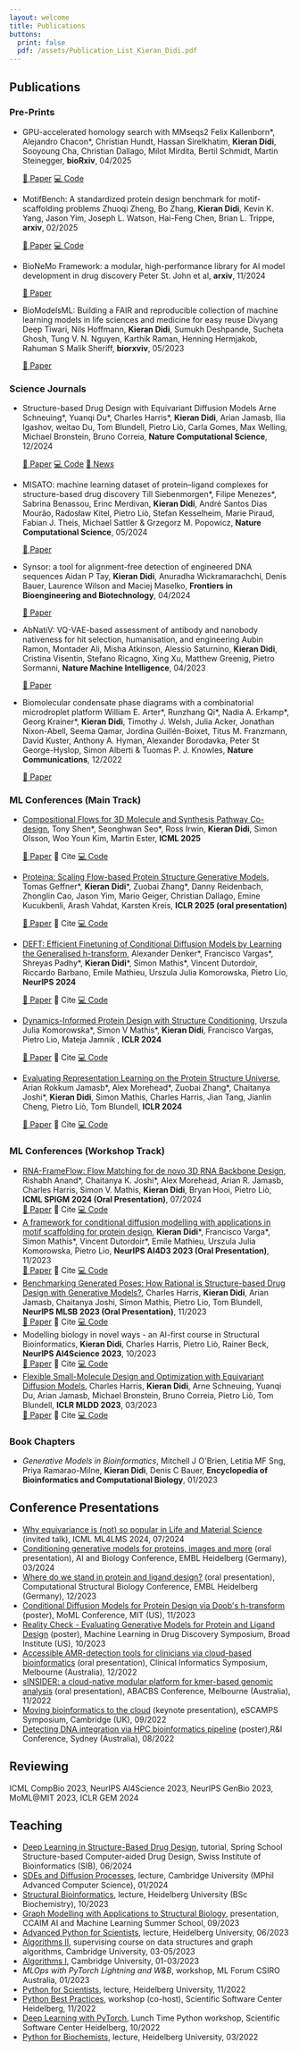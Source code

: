 ```yaml
---
layout: welcome
title: Publications
buttons:
  print: false
  pdf: /assets/Publication_List_Kieran_Didi.pdf
---
```

<!-- PDF version available [here]({{ site.baseurl }}/assets/Publication_List_Kieran_Didi.pdf){:.no-push-state}. -->
## Publications 

### Pre-Prints
- GPU-accelerated homology search with MMseqs2
  Felix Kallenborn\*, Alejandro Chacon\*, Christian Hundt, Hassan Sirelkhatim, **Kieran Didi**, Sooyoung Cha, Christian Dallago, Milot Mirdita, Bertil Schmidt, Martin Steinegger, **bioRxiv**, 04/2025
  <div class="publication-buttons">
    <a href="https://www.biorxiv.org/content/10.1101/2024.11.13.623350v4.abstract" class="pub-button paper">📄 Paper</a>
    <a href="https://github.com/soedinglab/MMseqs2" class="pub-button code">💻 Code</a>
  </div>

- MotifBench: A standardized protein design benchmark for motif-scaffolding problems
  Zhuoqi Zheng, Bo Zhang, **Kieran Didi**, Kevin K. Yang, Jason Yim, Joseph L. Watson, Hai-Feng Chen, Brian L. Trippe, **arxiv**, 02/2025
  <div class="publication-buttons">
    <a href="https://arxiv.org/abs/2502.12479" class="pub-button paper">📄 Paper</a>
    <a href="https://github.com/microsoft/protein-designs" class="pub-button code">💻 Code</a>
  </div>

- BioNeMo Framework: a modular, high-performance library for AI model development in drug discovery
  Peter St. John et al, **arxiv**, 11/2024
  <div class="publication-buttons">
    <a href="https://arxiv.org/abs/2411.10548" class="pub-button paper">📄 Paper</a>
  </div>

- BioModelsML: Building a FAIR and reproducible collection of machine learning models in life sciences and medicine for easy reuse
  Divyang Deep Tiwari, Nils Hoffmann, **Kieran Didi**, Sumukh Deshpande, Sucheta Ghosh, Tung V. N. Nguyen, Karthik Raman, Henning Hermjakob, Rahuman S Malik Sheriff, **biorxviv**, 05/2023
  <div class="publication-buttons">
    <a href="https://www.biorxiv.org/content/10.1101/2023.05.22.540599v1" class="pub-button paper">📄 Paper</a>
  </div>


### Science Journals
- Structure-based Drug Design with Equivariant Diffusion Models
  Arne Schneuing\*, Yuanqi Du\*, Charles Harris\*, **Kieran Didi**, Arian Jamasb, Ilia Igashov, weitao Du, Tom Blundell, Pietro Liò, Carla Gomes, Max Welling, Michael Bronstein, Bruno Correia, **Nature Computational Science**, 12/2024
  <div class="publication-buttons">
    <a href="https://www.nature.com/articles/s43588-024-00737-x" class="pub-button paper">📄 Paper</a>
    <a href="https://github.com/arneschneuing/DiffSBDD" class="pub-button code">💻 Code</a>
    <a href="https://www.nature.com/articles/s43588-024-00738-9" class="pub-button press">📰 News</a>
  </div>

- MISATO: machine learning dataset of protein–ligand complexes for structure-based drug discovery
  Till Siebenmorgen\*, Filipe Menezes\*, Sabrina Benassou, Erinc Merdivan, **Kieran Didi**, André Santos Dias Mourão, Radosław Kitel, Pietro Liò, Stefan Kesselheim, Marie Piraud, Fabian J. Theis, Michael Sattler & Grzegorz M. Popowicz, **Nature Computational Science**, 05/2024
  <div class="publication-buttons">
    <a href="https://www.nature.com/articles/s43588-024-00627-2" class="pub-button paper">📄 Paper</a>
  </div>

- Synsor: a tool for alignment-free detection of engineered DNA sequences
  Aidan P Tay, **Kieran Didi**, Anuradha Wickramarachchi, Denis Bauer, Laurence Wilson and Maciej Maselko, **Frontiers in Bioengineering and Biotechnology**, 04/2024
  <div class="publication-buttons">
    <a href="https://www.frontiersin.org/journals/bioengineering-and-biotechnology/articles/10.3389/fbioe.2024.1375626/full" class="pub-button paper">📄 Paper</a>
  </div>

- AbNatiV: VQ-VAE-based assessment of antibody and nanobody nativeness for hit selection, humanisation, and engineering
  Aubin Ramon, Montader Ali, Misha Atkinson, Alessio Saturnino, **Kieran Didi**, Cristina Visentin, Stefano Ricagno, Xing Xu, Matthew Greenig, Pietro Sormanni, **Nature Machine Intelligence**, 04/2023
  <div class="publication-buttons">
    <a href="https://www.nature.com/articles/s42256-023-00778-3" class="pub-button paper">📄 Paper</a>
  </div>

- Biomolecular condensate phase diagrams with a combinatorial microdroplet platform
  William E. Arter\*, Runzhang Qi\*, Nadia A. Erkamp\*, Georg Krainer\*, **Kieran Didi**, Timothy J. Welsh, Julia Acker, Jonathan Nixon-Abell, Seema Qamar, Jordina Guillén-Boixet, Titus M. Franzmann, David Kuster, Anthony A. Hyman, Alexander Borodavka, Peter St George-Hyslop, Simon Alberti & Tuomas P. J. Knowles, **Nature Communications**, 12/2022
  <div class="publication-buttons">
    <a href="https://www.nature.com/articles/s41467-022-35265-7" class="pub-button paper">📄 Paper</a>
  </div>


### ML Conferences (Main Track)
- [Compositional Flows for 3D Molecule and Synthesis Pathway Co-design](https://arxiv.org/abs/2504.08051), Tony Shen\*, Seonghwan Seo\*, Ross Irwin, **Kieran Didi**, Simon Olsson, Woo Youn Kim, Martin Ester, **ICML 2025**
  <div class="publication-buttons">
    <a href="https://arxiv.org/abs/2504.08051" class="pub-button paper" target="_blank" rel="noopener">📄 Paper</a>
    <a class="pub-button cite" onclick="this.nextElementSibling.style.display = (this.nextElementSibling.style.display === 'block' ? 'none' : 'block'); return false;">🔖 Cite</a>
    <div class="bibtex-entry" style="display:none;">@article{shen2025compositional,
      title={Compositional Flows for 3D Molecule and Synthesis Pathway Co-design},
      author={Shen, Tony and Seo, Seonghwan and Irwin, Ross and Didi, Kieran and Olsson, Simon and Kim, Woo Youn and Ester, Martin},
      journal={ICML},
      year={2025}
    }</div>
    <a href="#" class="pub-button code" target="_blank" rel="noopener">💻 Code</a>
  </div>

- [Proteina: Scaling Flow-based Protein Structure Generative Models](https://arxiv.org/abs/2503.00710), Tomas Geffner\*, **Kieran Didi**\*, Zuobai Zhang\*, Danny Reidenbach, Zhonglin Cao, Jason Yim, Mario Geiger, Christian Dallago, Emine Kucukbenli, Arash Vahdat, Karsten Kreis, **ICLR 2025 (oral presentation)**
  <div class="publication-buttons">
    <a href="https://arxiv.org/abs/2503.00710" class="pub-button paper" target="_blank" rel="noopener">📄 Paper</a>
    <a class="pub-button cite" onclick="this.nextElementSibling.style.display = (this.nextElementSibling.style.display === 'block' ? 'none' : 'block'); return false;">🔖 Cite</a>
    <div class="bibtex-entry" style="display:none;">@article{geffner2025proteina,
      title={Proteina: Scaling Flow-based Protein Structure Generative Models},
      author={Geffner, Tomas and Didi, Kieran and Zhang, Zuobai and Reidenbach, Danny and Cao, Zhonglin and Yim, Jason and Geiger, Mario and Dallago, Christian and Kucukbenli, Emine and Vahdat, Arash and Kreis, Karsten},
      journal={ICLR},
      year={2025}
    }</div>
    <a href="#" class="pub-button code" target="_blank" rel="noopener">💻 Code</a>
  </div>

- [DEFT: Efficient Finetuning of Conditional Diffusion Models by Learning the Generalised h-transform](https://arxiv.org/abs/2406.01781), Alexander Denker\*, Francisco Vargas\*, Shreyas Padhy\*, **Kieran Didi**\*, Simon Mathis\*, Vincent Dutordoir, Riccardo Barbano, Emile Mathieu, Urszula Julia Komorowska, Pietro Lio, **NeurIPS 2024**
  <div class="publication-buttons">
    <a href="https://arxiv.org/abs/2406.01781" class="pub-button paper" target="_blank" rel="noopener">📄 Paper</a>
    <a class="pub-button cite" onclick="this.nextElementSibling.style.display = (this.nextElementSibling.style.display === 'block' ? 'none' : 'block'); return false;">🔖 Cite</a>
    <div class="bibtex-entry" style="display:none;">@article{denker2024deft,
      title={DEFT: Efficient Finetuning of Conditional Diffusion Models by Learning the Generalised h-transform},
      author={Denker, Alexander and Vargas, Francisco and Padhy, Shreyas and Didi, Kieran and Mathis, Simon and Dutordoir, Vincent and Barbano, Riccardo and Mathieu, Emile and Komorowska, Urszula Julia and Lio, Pietro},
      journal={NeurIPS},
      year={2024}
    }</div>
    <a href="#" class="pub-button code" target="_blank" rel="noopener">💻 Code</a>
  </div>

- [Dynamics-Informed Protein Design with Structure Conditioning](https://openreview.net/forum?id=jZPqf2G9Sw), Urszula Julia Komorowska\*, Simon V Mathis\*, **Kieran Didi**, Francisco Vargas, Pietro Lio, Mateja Jamnik , **ICLR 2024**
  <div class="publication-buttons">
    <a href="https://openreview.net/forum?id=jZPqf2G9Sw" class="pub-button paper" target="_blank" rel="noopener">📄 Paper</a>
    <a class="pub-button cite" onclick="this.nextElementSibling.style.display = (this.nextElementSibling.style.display === 'block' ? 'none' : 'block'); return false;">🔖 Cite</a>
    <div class="bibtex-entry" style="display:none;">@article{komorowska2024dynamics,
      title={Dynamics-Informed Protein Design with Structure Conditioning},
      author={Komorowska, Urszula Julia and Mathis, Simon V and Didi, Kieran and Vargas, Francisco and Lio, Pietro and Jamnik, Mateja},
      journal={ICLR},
      year={2024}
    }</div>
    <a href="#" class="pub-button code" target="_blank" rel="noopener">💻 Code</a>
  </div>

- [Evaluating Representation Learning on the Protein Structure Universe](https://arxiv.org/abs/2406.13864), Arian Rokkum Jamasb\*, Alex Morehead\*, Zuobai Zhang\*, Chaitanya Joshi\*, **Kieran Didi**, Simon Mathis, Charles Harris, Jian Tang, Jianlin Cheng, Pietro Liò, Tom Blundell, **ICLR 2024**
  <div class="publication-buttons">
    <a href="https://arxiv.org/abs/2406.13864" class="pub-button paper" target="_blank" rel="noopener">📄 Paper</a>
    <a class="pub-button cite" onclick="this.nextElementSibling.style.display = (this.nextElementSibling.style.display === 'block' ? 'none' : 'block'); return false;">🔖 Cite</a>
    <div class="bibtex-entry" style="display:none;">@article{jamasb2024evaluating,
      title={Evaluating Representation Learning on the Protein Structure Universe},
      author={Jamasb, Arian Rokkum and Morehead, Alex and Zhang, Zuobai and Joshi, Chaitanya and Didi, Kieran and Mathis, Simon and Harris, Charles and Tang, Jian and Cheng, Jianlin and Liò, Pietro and Blundell, Tom},
      journal={ICLR},
      year={2024}
    }</div>
    <a href="#" class="pub-button code" target="_blank" rel="noopener">💻 Code</a>
  </div>


### ML Conferences (Workshop Track)
- [RNA-FrameFlow: Flow Matching for de novo 3D RNA Backbone Design](https://arxiv.org/abs/2406.13839), Rishabh Anand\*, Chaitanya K. Joshi\*, Alex Morehead, Arian R. Jamasb, Charles Harris, Simon V. Mathis, **Kieran Didi**, Bryan Hooi, Pietro Liò, **ICML SPIGM 2024 (Oral Presentation)**, 07/2024
  <div class="publication-buttons">
    <a href="https://arxiv.org/abs/2406.13839" class="pub-button paper" target="_blank" rel="noopener">📄 Paper</a>
    <a class="pub-button cite" onclick="this.nextElementSibling.style.display = (this.nextElementSibling.style.display === 'block' ? 'none' : 'block'); return false;">🔖 Cite</a>
    <div class="bibtex-entry" style="display:none;">@article{anand2024rna,
      title={RNA-FrameFlow: Flow Matching for de novo 3D RNA Backbone Design},
      author={Anand, Rishabh and Joshi, Chaitanya K and Morehead, Alex and Jamasb, Arian R and Harris, Charles and Mathis, Simon V and Didi, Kieran and Hooi, Bryan and Liò, Pietro},
      journal={ICML SPIGM},
      year={2024}
    }</div>
    <a href="#" class="pub-button code" target="_blank" rel="noopener">💻 Code</a>
  </div>
- [A framework for conditional diffusion modelling with applications in motif scaffolding for protein design](https://arxiv.org/abs/2312.09236), **Kieran Didi***, Francisco Varga*, Simon Mathis*, Vincent Dutordoir*, Emile Mathieu, Urszula Julia Komorowska, Pietro Lio, **NeurIPS AI4D3 2023 (Oral Presentation)**, 11/2023
  <div class="publication-buttons">
    <a href="https://arxiv.org/abs/2312.09236" class="pub-button paper" target="_blank" rel="noopener">📄 Paper</a>
    <a class="pub-button cite" onclick="this.nextElementSibling.style.display = (this.nextElementSibling.style.display === 'block' ? 'none' : 'block'); return false;">🔖 Cite</a>
    <div class="bibtex-entry" style="display:none;">@article{didi2023framework,
      title={A framework for conditional diffusion modelling with applications in motif scaffolding for protein design},
      author={Didi, Kieran and Varga, Francisco and Mathis, Simon and Dutordoir, Vincent and Mathieu, Emile and Komorowska, Urszula Julia and Lio, Pietro},
      journal={NeurIPS AI4D3},
      year={2023}
    }</div>
    <a href="#" class="pub-button code" target="_blank" rel="noopener">💻 Code</a>
  </div>
- [Benchmarking Generated Poses: How Rational is Structure-based Drug Design with Generative Models?](https://arxiv.org/abs/2308.07413), Charles Harris, **Kieran Didi**, Arian Jamasb, Chaitanya Joshi, Simon Mathis, Pietro Lio, Tom Blundell, **NeurIPS MLSB 2023 (Oral Presentation)**, 11/2023
  <div class="publication-buttons">
    <a href="https://arxiv.org/abs/2308.07413" class="pub-button paper" target="_blank" rel="noopener">📄 Paper</a>
    <a class="pub-button cite" onclick="this.nextElementSibling.style.display = (this.nextElementSibling.style.display === 'block' ? 'none' : 'block'); return false;">🔖 Cite</a>
    <div class="bibtex-entry" style="display:none;">@article{harris2023benchmarking,
      title={Benchmarking Generated Poses: How Rational is Structure-based Drug Design with Generative Models?},
      author={Harris, Charles and Didi, Kieran and Jamasb, Arian and Joshi, Chaitanya and Mathis, Simon and Lio, Pietro and Blundell, Tom},
      journal={NeurIPS MLSB},
      year={2023}
    }</div>
    <a href="#" class="pub-button code" target="_blank" rel="noopener">💻 Code</a>
  </div>
- Modelling biology in novel ways - an AI-first course in Structural Bioinformatics, **Kieran Didi**, Charles Harris, Pietro Liò, Rainer Beck, **NeurIPS AI4Science 2023**, 10/2023 
  <div class="publication-buttons">
    <a href="#" class="pub-button paper" target="_blank" rel="noopener">📄 Paper</a>
    <a class="pub-button cite" onclick="this.nextElementSibling.style.display = (this.nextElementSibling.style.display === 'block' ? 'none' : 'block'); return false;">🔖 Cite</a>
    <div class="bibtex-entry" style="display:none;">@article{didi2023modelling,
      title={Modelling biology in novel ways - an AI-first course in Structural Bioinformatics},
      author={Didi, Kieran and Harris, Charles and Liò, Pietro and Beck, Rainer},
      journal={NeurIPS AI4Science},
      year={2023}
    }</div>
    <a href="#" class="pub-button code" target="_blank" rel="noopener">💻 Code</a>
  </div>
- [Flexible Small-Molecule Design and Optimization with Equivariant Diffusion Models](https://drive.google.com/file/d/11kSYs6WYAg2_D0HtF8NxG7e6dUGQcVaL/view), Charles Harris, **Kieran Didi**, Arne Schneuing, Yuanqi Du, Arian Jamasb, Michael Bronstein, Bruno Correia, Pietro Liò, Tom Blundell, **ICLR MLDD 2023**, 03/2023
  <div class="publication-buttons">
    <a href="https://drive.google.com/file/d/11kSYs6WYAg2_D0HtF8NxG7e6dUGQcVaL/view" class="pub-button paper" target="_blank" rel="noopener">📄 Paper</a>
    <a class="pub-button cite" onclick="this.nextElementSibling.style.display = (this.nextElementSibling.style.display === 'block' ? 'none' : 'block'); return false;">🔖 Cite</a>
    <div class="bibtex-entry" style="display:none;">@article{harris2023flexible,
      title={Flexible Small-Molecule Design and Optimization with Equivariant Diffusion Models},
      author={Harris, Charles and Didi, Kieran and Schneuing, Arne and Du, Yuanqi and Jamasb, Arian and Bronstein, Michael and Correia, Bruno and Liò, Pietro and Blundell, Tom},
      journal={ICLR MLDD},
      year={2023}
    }</div>
    <a href="#" class="pub-button code" target="_blank" rel="noopener">💻 Code</a>
  </div>

### Book Chapters

- *Generative Models in Bioinformatics*, Mitchell J O'Brien, Letitia MF Sng, Priya Ramarao-Milne, **Kieran Didi**, Denis C Bauer, **Encyclopedia of Bioinformatics and Computational Biology**, 01/2023

## Conference Presentations
- [Why equivariance is (not) so popular in Life and Material Science](https://ml4lms.bio/blog/1250) (invited talk), ICML ML4LMS 2024, 07/2024
- [Conditioning generative models for proteins, images and more](https://www.embl.org/about/info/course-and-conference-office/events/ees24-01/) (oral presentation), AI and Biology Conference, EMBL Heidelberg (Germany), 03/2024
- [Where do we stand in protein and ligand design?](https://www.embl.org/about/info/course-and-conference-office/events/csb23-01/) (oral presentation), Computational Structural Biology Conference, EMBL Heidelberg (Germany), 12/2023
- [Conditional Diffusion Models for Protein Design via Doob's h-transform](https://www.moml.mit.edu/) (poster), MoML Conference, MIT (US), 11/2023
- [Reality Check - Evaluating Generative Models for Protein and Ligand Design](https://www.broadinstitute.org/machine-learning-drug-discovery-symposium/machine-learning-drug-discovery-symposium) (poster), Machine Learning in Drug Discovery Symposium, Broad Institute (US), 10/2023
- [Accessible AMR-detection tools for clinicians via cloud-based bioinformatics](https://pheedloop.com/ABACBS2022/site/CI) (oral presentation), Clinical Informatics Symposium, Melbourne (Australia), 12/2022
- [sINSIDER: a cloud-native modular platform for kmer-based genomic analysis](https://www.abacbs.org/conference2022) (oral presentation), ABACBS Conference, Melbourne (Australia), 11/2022
- [Moving bioinformatics to the cloud](https://escamps.org/) (keynote presentation), eSCAMPS Symposium, Cambridge (UK), 09/2022
- [Detecting DNA integration via HPC bioinformatics pipeline](https://na.eventscloud.com/website/36005/home/) (poster),R&I Conference, Sydney (Australia), 08/2022

## Reviewing

ICML CompBio 2023, NeurIPS AI4Science 2023, NeurIPS GenBio 2023, MoML@MIT 2023, ICLR GEM 2024

## Teaching
- [Deep Learning in Structure-Based Drug Design](https://www.sib.swiss/training/course/20240609_CADD), tutorial, Spring School Structure-based Computer-aided Drug Design, Swiss Institute of Bioinformatics (SIB), 06/2024
- [SDEs and Diffusion Processes](https://sde-course.netlify.app/), lecture, Cambridge University (MPhil Advanced Computer Science), 01/2024
- [Structural Bioinformatics](https://structural-bioinformatics.netlify.app/), lecture, Heidelberg University (BSc Biochemistry), 10/2023
- [Graph Modelling with Applications to Structural Biology](https://www.vanderschaar-lab.com/ccaim-ai-and-machine-learning-summer-school/), presentation, CCAIM AI and Machine Learning Summer School, 09/2023
- [Advanced Python for Scientists](https://github.com/kierandidi/advanced_python_for_scientists), lecture, Heidelberg University, 06/2023
- [Algorithms II](https://www.cl.cam.ac.uk/teaching/2223/Algorithm2/), supervising course on data structures and graph algorithms, Cambridge University, 03-05/2023
- [Algorithms I](https://www.cl.cam.ac.uk/teaching/2223/Algorithm1/), Cambridge University, 01-03/2023
- *MLOps with PyTorch Lightning and W&B*, workshop, ML Forum CSIRO Australia, 01/2023
- [Python for Scientists](https://github.com/kierandidi/python_for_scientists), lecture, Heidelberg University, 11/2022
- [Python Best Practices](https://ssciwr.github.io/Python-best-practices-course/), workshop (co-host), Scientific Software Center Heidelberg, 11/2022
- [Deep Learning with PyTorch](https://ssciwr.github.io/lunch-time-python/#:~:text=Lunch%20Time%20Python%20aims%20at,will%20be%20made%20available%20afterwards.), Lunch Time Python workshop, Scientific Software Center Heidelberg, 10/2022
- [Python for Biochemists](https://github.com/kierandidi/Python_for_Biochemists), lecture, Heidelberg University, 03/2022

